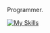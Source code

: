 Programmer.

[![My Skills](https://skillicons.dev/icons?i=js,ts,css,svelte,tailwind,go,lua,neovim,linux)](https://skillicons.dev)
